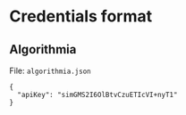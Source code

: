 # Credentials format

## Algorithmia

File: `algorithmia.json`

```
{
  "apiKey": "simGMS2I6OlBtvCzuETIcVI+nyT1"
}
```